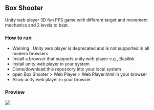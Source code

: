 ## Box Shooter

Unity web player 3D fun FPS game with different target and movement mechanics and 2 levels to beat.

### How to run

-   Warning : Unity web player is deprecated and is not supported in all modern browsers
-   Install a browser that supports unity web player e.g., Basilisk
-   Install unity web player in your system
-   Clone/download this repository into your local system
-   open Box Shooter > Web Player > Web Player.html in your browser
-   Allow unity web player in your browser

### Preview

<img src="box-shooter-preview.jpg" align="center">
